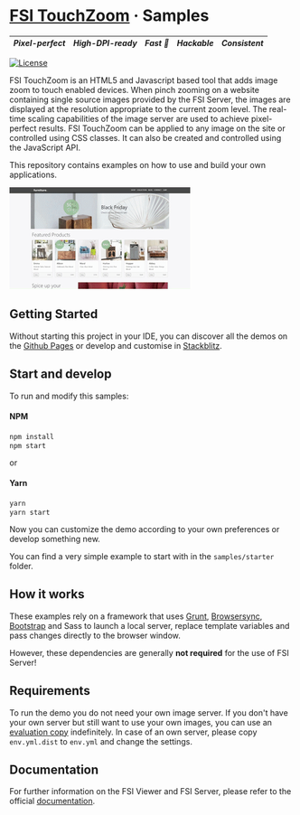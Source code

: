 # [FSI TouchZoom](https://www.neptunelabs.com) &middot; Samples

| **_Pixel-perfect_** | **_High-DPI-ready_** | **_Fast :rocket:_** | **_Hackable_** | **_Consistent_** |
| :-----------------: | :------------------: | :-----------------: | :------------: | :--------------: |

[![License](https://img.shields.io/badge/License-Apache%202.0-blue.svg)](https://github.com/neptunelabs/fsi-layers-samples/blob/main/LICENSE)

FSI TouchZoom is an HTML5 and Javascript based tool that adds image zoom to touch enabled devices. When pinch zooming on a website containing single source images provided by the
FSI Server, the images are displayed at the resolution appropriate to the current zoom level.
The real-time scaling capabilities of the image server are used to achieve pixel-perfect results.
FSI TouchZoom can be applied to any image on the site or controlled using CSS classes.
It can also be created and controlled using the JavaScript API.

This repository contains examples on how to use and build your own applications.

![Project Image](project.apng)

## Getting Started

Without starting this project in your IDE, you can discover all the
demos on the [Github Pages][GHPages] or develop and customise in [Stackblitz][Stackblitz].

## Start and develop

To run and modify this samples:

#### NPM

```shell
npm install
npm start
```

or

#### Yarn

```shell
yarn
yarn start
```

Now you can customize the demo according to your own preferences or develop something new.

You can find a very simple example to start with in the `samples/starter` folder.

## How it works

These examples rely on a framework that uses [Grunt][Grunt], [Browsersync][Browsersync],
[Bootstrap][Bootstrap] and Sass to launch a local server,
replace template variables and pass changes directly to the browser window.

However, these dependencies are generally **not required** for the use of FSI Server!

## Requirements

To run the demo you do not need your own image server.
If you don't have your own server but still want to use your own images,
you can use an [evaluation copy][Server] indefinitely.
In case of an own server, please copy `env.yml.dist` to `env.yml` and
change the settings.

## Documentation

For further information on the FSI Viewer and FSI Server, please refer to the official [documentation][Docs].

[Docs]: https://docs.neptunelabs.com/fsi-viewer/latest/fsi-touchzoom
[Server]: https://www.neptunelabs.com/get/
[Grunt]: https://gruntjs.com/
[Browsersync]: https://browsersync.io/
[Bootstrap]: https://getbootstrap.com/
[GHPages]: https://neptunelabs.github.io/fsi-touchzoom-samples/
[Stackblitz]: https://stackblitz.com/edit/fsi-touchzoom-samples
